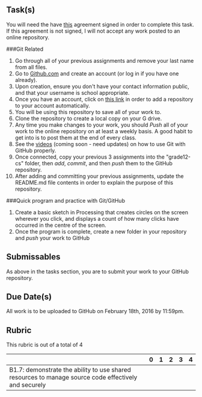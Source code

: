 Task(s)
-------
You will need the have [this](https://form.jotform.com/70385596331259) agreement signed in order to complete this task.  If this agreement is not signed, I will not accept any work posted to an online repository.

###Git Related
1. Go through all of your previous assignments and remove your last name from all files.
2. Go to [Github.com](http://www.github.com/) and create an account (or log in if you have one already).
3. Upon creation, ensure you don't have your contact information public, and that your username is school appropriate.
4. Once you have an account, click on [this link](https://classroom.github.com/assignment-invitations/e8c3946ba6decb6d704632aa2b0d4aa8) in order to add a repository to your account automatically.
5. You will be using this repository to save all of your work to.
6. Clone the repository to create a local copy on your G drive.
7. Any time you make changes to your work, you should _Push_ all of your work to the online repository on at least a weekly basis.  A good habit to get into is to post them at the end of every class.
8. See the [videos](https://github.com/mrseidel-classes/ICS4U/tree/master/Notes/01%20-%20Git%20and%20Github) (coming soon - need updates) on how to use Git with GitHub properly.
9. Once connected, copy your previous 3 assignments into the "grade12-cs" folder, then _add_, _commit_, and then _push_ them to the GitHub repository.
10. After adding and committing your previous assignments, update the README.md file contents in order to explain the purpose of this repository.

###Quick program and practice with Git/GitHub
1. Create a basic sketch in Processing that creates circles on the screen wherever you click, and displays a count of how many clicks have occurred in the centre of the screen.
2. Once the program is complete, create a new folder in your repository and _push_ your work to GitHub

Submissables
-------------
As above in the tasks section, you are to submit your work to your GitHub repository.

Due Date(s)
-----------
All work is to be uploaded to GitHub on February 18th, 2016 by 11:59pm.

Rubric
------
This rubric is out of a total of 4

| | 0 | 1 | 2 | 3 | 4 |
|---| --- | --- | --- | --- | --- |
|B1.7: demonstrate the ability to use shared resources to manage source code effectively and securely  | | | | | |
